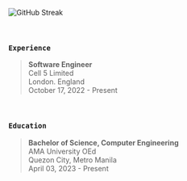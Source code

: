 ![GitHub Streak](https://github-readme-streak-stats-rosy.vercel.app?user=kentlouisetonino&theme=shadow-green&hide_border=true&border_radius=7.1&card_width=846&hide_current_streak=true)

<br />

### `Experience`
> **Software Engineer** <br />
> Cell 5 Limited <br />
> London. England <br />
> October 17, 2022 - Present

<br />

### `Education`
> **Bachelor of Science, Computer Engineering** <br />
> AMA University OEd <br />
> Quezon City, Metro Manila <br />
> April 03, 2023 - Present
